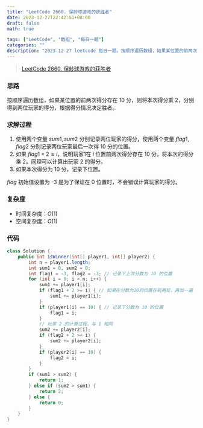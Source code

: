```yaml
---
title: "LeetCode 2660. 保龄球游戏的获胜者"
date: 2023-12-27T22:42:51+08:00
draft: false
math: true

tags: ["LeetCode", "数组", "每日一题"]
categories: ""
description: "2023-12-27 leetcode 每日一题。按顺序遍历数组，如果某位置的前两次得分存在 10 分，则将本次得分乘 2，分别得到两位玩家的得分，根据得分情况决定胜者。"
---
```


> [LeetCode 2660. 保龄球游戏的获胜者](https://leetcode.cn/problems/determine-the-winner-of-a-bowling-game/)

### 思路

按顺序遍历数组，如果某位置的前两次得分存在 10 分，则将本次得分乘 2，分别得到两位玩家的得分，根据得分情况决定胜者。

### 求解过程

1. 使用两个变量 $sum1, sum2$ 分别记录两位玩家的得分，使用两个变量 $flag1, flag2$ 分别记录两位玩家最后一次得 10 分的位置。
2. 如果 $flag1 + 2 \ge i$，说明玩家1在 $i$ 位置前两次得分存在 10 分，将本次的得分乘 2。同理可以计算出玩家 2 的得分。
3. 如果本次得分为 10 分，记录下位置。

$flag$ 初始值设置为 -3 是为了保证在 0 位置时，不会错误计算玩家的得分。

### 复杂度

- 时间复杂度：$O(1)$
- 空间复杂度：$O(1)$

### 代码

```java
class Solution {
    public int isWinner(int[] player1, int[] player2) {
        int n = player1.length;
        int sum1 = 0, sum2 = 0;
        int flag1 = -3, flag2 = -3; // 记录下上次分数为 10 的位置
        for (int i = 0; i < n; i++) {
            sum1 += player1[i];
            if (flag1 + 2 >= i) { // 如果在分数为10的位置在前两轮，再加一遍
                sum1 += player1[i];
            }
            if (player1[i] == 10) { // 记录下分数为 10 的位置
                flag1 = i;
            }
            // 玩家 2 的计算过程，与 1 相同
            sum2 += player2[i];
            if (flag2 + 2 >= i) {
                sum2 += player2[i];
            }
            if (player2[i] == 10) {
                flag2 = i;
            }
        }
        if (sum1 > sum2) {
            return 1;
        } else if (sum2 > sum1) {
            return 2;
        } else {
            return 0;
        }
    }
}
```